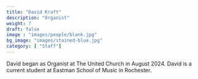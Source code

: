```yaml
---
title: "David Kraft"
description: "Organist"
weight: 7 
draft: false
image : "images/people/blank.jpg"
bg_image: "images/stained-blue.jpg"
category: [ "Staff"]
---
```


David began as Organist at The United Church in August 2024. David is a current student at Eastman School of Music in Rochester.
